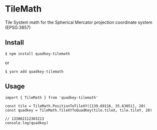 # TileMath
Tile System math for the Spherical Mercator projection coordinate system (EPSG:3857)

## Install
```
$ npm install quadkey-tilemath
```
or
```
$ yarn add quadkey-tilemath
```

## Usage
```
import { TileMath } from 'quadkey-tilemath'

const tile = TileMath.PositionToTileXY([139.69116, 35.63051], 20)
const quadkey = TileMath.TileXYToQuadKey(tile.tileX, tile.tileY, 20)

// 133002112303213
console.log(quadkey)
```
